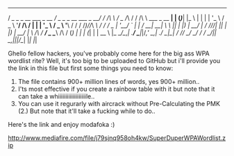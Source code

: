  __                        ___                       __    __  ___  _        __    __              _ _ _     _   
/ _\_   _ _ __   ___ _ __ /   \_   _ _ __   ___ _ __/ / /\ \ \/ _ \/_\      / / /\ \ \___  _ __ __| | (_)___| |_ 
\ \| | | | '_ \ / _ \ '__/ /\ / | | | '_ \ / _ \ '__\ \/  \/ / /_)//_\\ ____\ \/  \/ / _ \| '__/ _` | | / __| __|
_\ \ |_| | |_) |  __/ | / /_//| |_| | |_) |  __/ |   \  /\  / ___/  _  \_____\  /\  / (_) | | | (_| | | \__ \ |_ 
\__/\__,_| .__/ \___|_|/___,'  \__,_| .__/ \___|_|    \/  \/\/   \_/ \_/      \/  \/ \___/|_|  \__,_|_|_|___/\__|
         |_|                        |_|                                                                          

Ghello fellow hackers, you've probably come here for the big ass WPA wordlist rite?
Well, it's too big to be uploaded to GitHub but i'll provide you the link in this file but first some things you need to know:

1. The file contains 900+ million lines of words, yes 900+ million..
2. I'ts most effective if you create a rainbow table with it but note that it can take a whiiiiiiiiiiiiiiiiiiile..
3. You can use it regurarly with aircrack without Pre-Calculating the PMK (2.) But note that it'll take a fucking while to do..

Here's the link and enjoy modafoka :)

http://www.mediafire.com/file/j79sjnq958oh4kw/SuperDuperWPAWordlist.zip
